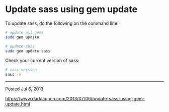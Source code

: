 # Update sass using gem update

To update sass, do the following on the command line:

```bash
# update all gems
sudo gem update

# update sass
sudo gem update sass
```

Check your current version of sass:

```bash
# sass version
sass -v
```

---

Posted Jul 6, 2013.

https://www.darklaunch.com/2013/07/06/update-sass-using-gem-update.html